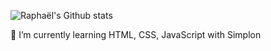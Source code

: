 ![Raphaël's Github stats](https://github-readme-stats.vercel.app/api?username=raphaellebas&show_icons=true&theme=radical)

 🌱 I’m currently learning HTML, CSS, JavaScript with Simplon
<!--
**raphaellebas/raphaellebas** is a ✨ _special_ ✨ repository because its `README.md` (this file) appears on your GitHub profile.

Here are some ideas to get you started:

- 🔭 I’m currently learning on HTML, CSS, JavaScript

- 👯 I’m looking to collaborate on ...
- 🤔 I’m looking for help with ...
- 💬 Ask me about ...
- 📫 How to reach me: ...
- 😄 Pronouns: ...
- ⚡ Fun fact: ...
-->



